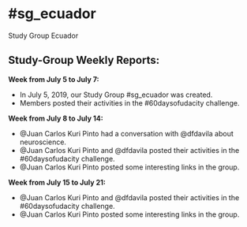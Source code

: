 # \#sg_ecuador
Study Group Ecuador

## Study-Group Weekly Reports:

**Week from July 5 to July 7:**
- In July 5, 2019, our Study Group #sg_ecuador was created.
- Members posted their activities in the #60daysofudacity challenge.

**Week from July 8 to July 14:**
- @Juan Carlos Kuri Pinto had a conversation with @dfdavila about neuroscience.
- @Juan Carlos Kuri Pinto and @dfdavila posted their activities in the #60daysofudacity challenge.
- @Juan Carlos Kuri Pinto posted some interesting links in the group.

**Week from July 15 to July 21:**
- @Juan Carlos Kuri Pinto and @dfdavila posted their activities in the #60daysofudacity challenge.
- @Juan Carlos Kuri Pinto posted some interesting links in the group.
